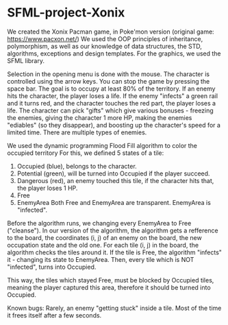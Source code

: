 # SFML-project-Xonix

We created the Xonix Pacman game, in Poke'mon version (original game: https://www.pacxon.net/)
We used the OOP principles of inheritance, polymorphism, as well as our knowledge of data structures, the STD, algorithms, exceptions and design templates.
For the graphics, we used the SFML library. 

Selection in the opening menu is done with the mouse. The character is controlled using the arrow keys. 
You can stop the game by pressing the space bar. 
The goal is to occupy at least 80% of the territory. 
If an enemy hits the character, the player loses a life. 
If the enemy "infects" a green rail and it turns red, and the character touches the red part, the player loses a life.
The character can pick "gifts" which give various bonuses - freezing the enemies, giving the character 1 more HP, making the enemies "ediables" (so they disappear), and boosting up the character's speed for a limited time.
There are multiple types of enemies.


We used the dynamic programming Flood Fill algorithm to color the occupied territory
For this, we defined 5 states of a tile:
1) Occupied (blue), belongs to the character.
2) Potential (green), will be turned into Occupied if the player succeed. 
3) Dangerous (red), an enemy touched this tile, if the character hits that, the player loses 1 HP.
4) Free
5) EnemyArea
Both Free and EnemyArea are transparent. EnemyArea is "infected".

Before the algorithm runs, we changing every EnemyArea to Free ("cleanse").
In our version of the algorithm, the algorithm gets a refference to the board, the coordinates (i, j) of an enemy on the board, the new occupation state and the old one.
For each tile (i, j) in the board, the algorithm checks the tiles around it. 
If the tile is Free, the algorithm "infects" it - changing its state to EnemyArea.
Then, every tile which is NOT "infected", turns into Occupied.

This way, the tiles which stayed Free, must be blocked by Occupied tiles, meaning the player captured this area, therefore it should be turned into Occupied.


Known bugs:
Rarely, an enemy "getting stuck" inside a tile. Most of the time it frees itself after a few seconds.

